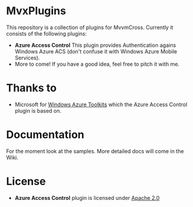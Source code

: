MvxPlugins
==========

This repository is a collection of plugins for MvvmCross. Currently it consists of the following plugins:

- **Azure Access Control** This plugin provides Authentication agains Windows Azure ACS (don't confuse it with Windows Azure Mobile Services).
- More to come! If you have a good idea, feel free to pitch it with me.

Thanks to
=========

- Microsoft for [Windows Azure Toolkits](https://github.com/WindowsAzure-Toolkits) which the Azure Access Control plugin is based on.

Documentation
=============

For the moment look at the samples. More detailed docs will come in the Wiki.

License
=======

- **Azure Access Control** plugin is licensed under [Apache 2.0](https://www.apache.org/licenses/LICENSE-2.0.html)
